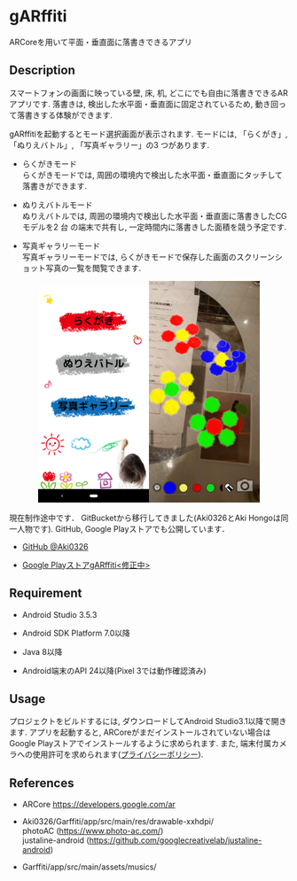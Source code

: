 gARffiti
===============

ARCoreを用いて平面・垂直面に落書きできるアプリ

## Description
スマートフォンの画面に映っている壁, 床, 机, どこにでも自由に落書きできるARアプリです. 
落書きは, 検出した水平面・垂直面に固定されているため, 動き回って落書きする体験ができます. 

gARffitiを起動するとモード選択画面が表示されます. モードには, 「らくがき」, 「ぬりえバトル」,
「写真ギャラリー」の3 つがあります. 

- らくがきモード  
らくがきモードでは, 周囲の環境内で検出した水平面・垂直面にタッチして落書きができます. 

- ぬりえバトルモード  
ぬりえバトルでは, 周囲の環境内で検出した水平面・垂直面に落書きしたCG モデルを2 台
の端末で共有し, 一定時間内に落書きした面積を競う予定です. 

- 写真ギャラリーモード  
写真ギャラリーモードでは, らくがきモードで保存した画面のスクリーンショット写真の一覧を閲覧できます. 

<div align="center">
<img src="https://github.com/Aki0326/Garffiti/blob/developer_console/app/src/main/res/drawable-xxhdpi/mode_select.png" alt="モード選択画面" title="モード選択画面" width="200"><img src="https://github.com/Aki0326/Garffiti/blob/developer_console/app/src/main/res/drawable-xxhdpi/graffiti_mode.png" alt="らくがきモードのスクリーンショット" title="らくがきモードのスクリーンショット" width="200">
</div>

現在制作途中です．
GitBucketから移行してきました(Aki0326とAki Hongoは同一人物です). 
GitHub, Google Playストアでも公開しています．
  
  - [GitHub @Aki0326](https://github.com/Aki0326/gARffiti)
  
  - [Google PlayストアgARffiti<修正中>](https://play.google.com/store/apps/details?id=org.ntlab.graffiti&hl=ja)

## Requirement
- Android Studio 3.5.3

- Android SDK Platform 7.0以降

- Java 8以降

- Android端末のAPI 24以降(Pixel 3では動作確認済み)

## Usage
プロジェクトをビルドするには, ダウンロードしてAndroid Studio3.1以降で開きます. 
アプリを起動すると, ARCoreがまだインストールされていない場合はGoogle Playストアでインストールするように求められます. 
また, 端末付属カメラへの使用許可を求められます([プライバシーポリシー](https://photos.app.goo.gl/3HR5E2rffET9aUCj8)). 

## References
- ARCore
  https://developers.google.com/ar

- Aki0326/Garffiti/app/src/main/res/drawable-xxhdpi/  
  photoAC (https://www.photo-ac.com/)  
  justaline-android (https://github.com/googlecreativelab/justaline-android)
  
- Garffiti/app/src/main/assets/musics/
